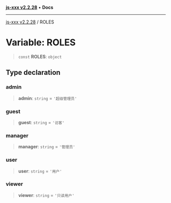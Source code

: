 [**js-xxx v2.2.28**](../README.md) • **Docs**

***

[js-xxx v2.2.28](../README.md) / ROLES

# Variable: ROLES

> `const` **ROLES**: `object`

## Type declaration

### admin

> **admin**: `string` = `'超级管理员'`

### guest

> **guest**: `string` = `'访客'`

### manager

> **manager**: `string` = `'管理员'`

### user

> **user**: `string` = `'用户'`

### viewer

> **viewer**: `string` = `'只读用户'`
